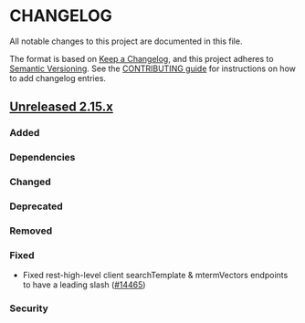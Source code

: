 # CHANGELOG
All notable changes to this project are documented in this file.

The format is based on [Keep a Changelog](https://keepachangelog.com/en/1.0.0/), and this project adheres to [Semantic Versioning](https://semver.org/spec/v2.0.0.html). See the [CONTRIBUTING guide](./CONTRIBUTING.md#Changelog) for instructions on how to add changelog entries.

## [Unreleased 2.15.x]
### Added

### Dependencies

### Changed

### Deprecated

### Removed

### Fixed
- Fixed rest-high-level client searchTemplate & mtermVectors endpoints to have a leading slash ([#14465](https://github.com/opensearch-project/OpenSearch/pull/14465))

### Security

[Unreleased 2.15.x]: https://github.com/opensearch-project/OpenSearch/compare/0fb7c7389e69005ec581de5433861afdbeb54b4b...2.15
